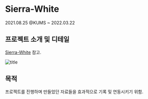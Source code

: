 # Sierra-White
2021.08.25 @KUMS ~ 2022.03.22

## 프로젝트 소개 및 디테일
[Sierra-White](https://tidal-daphne-7cf.notion.site/Sierra-White-f3becdd98dc94cc4a3be2c2e300312a0) 참고.

![title](https://user-images.githubusercontent.com/90170053/159237384-232dca32-5c0a-4b4c-ad7c-9c9e5ad46938.PNG)

## 목적
프로젝트를 진행하며 만들었던 자료들을 효과적으로 기록 및 연동시키기 위함.
